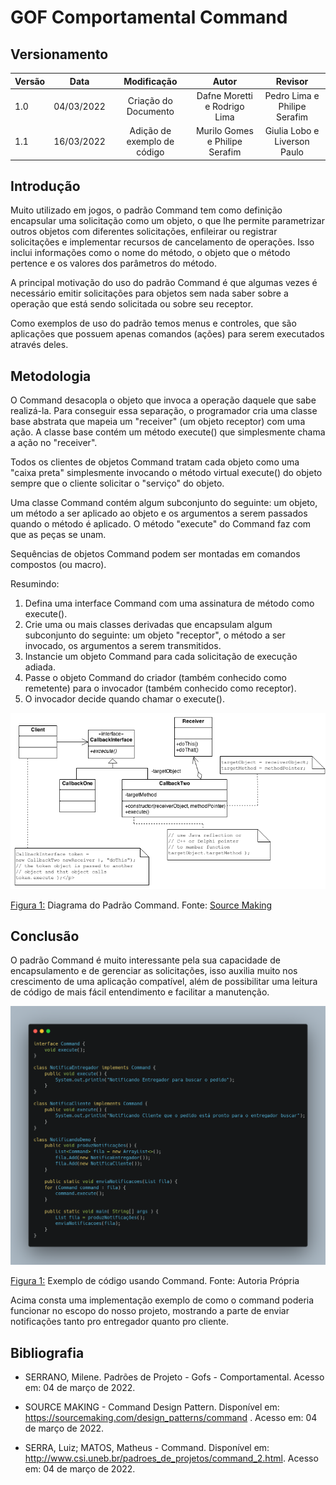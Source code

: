 # GOF Comportamental Command

## Versionamento

| Versão |    Data    |     Modificação      | Autor | Revisor |
| ------ | :--------: | :------------------: | :---: | :-----: |
| 1.0    | 04/03/2022 | Criação do Documento | Dafne Moretti e Rodrigo Lima   | Pedro Lima e Philipe Serafim |
| 1.1    | 16/03/2022 | Adição de exemplo de código | Murilo Gomes e Philipe Serafim | Giulia Lobo e Liverson Paulo |

<!-- NÃO ESQUECER DE ADICIONAR AO "/_sidebar.md" -->

## Introdução
Muito utilizado em jogos, o padrão Command tem como definição encapsular uma solicitação como um objeto, o que lhe permite parametrizar outros objetos com diferentes solicitações, enfileirar ou registrar solicitações e implementar recursos de cancelamento de operações. Isso inclui informações como o nome do método, o objeto que o método pertence e os valores dos parâmetros do método.

A principal motivação do uso do padrão Command é que algumas vezes é necessário emitir solicitações para objetos sem nada saber sobre a operação que está sendo solicitada ou sobre seu receptor.

Como exemplos de uso do padrão temos menus e controles, que são aplicações que possuem apenas comandos (ações) para serem executados através deles.

## Metodologia
O Command desacopla o objeto que invoca a operação daquele que sabe realizá-la. Para conseguir essa separação, o programador cria uma classe base abstrata que mapeia um "receiver" (um objeto receptor) com uma ação. A classe base contém um método execute() que simplesmente chama a ação no "receiver".

Todos os clientes de objetos Command tratam cada objeto como uma "caixa preta" simplesmente invocando o método virtual execute() do objeto sempre que o cliente solicitar o "serviço" do objeto.

Uma classe Command contém algum subconjunto do seguinte: um objeto, um método a ser aplicado ao objeto e os argumentos a serem passados ​​quando o método é aplicado. O método "execute" do Command faz com que as peças se unam.

Sequências de objetos Command podem ser montadas em comandos compostos (ou macro).

Resumindo:
1. Defina uma interface Command com uma assinatura de método como execute().
2. Crie uma ou mais classes derivadas que encapsulam algum subconjunto do seguinte: um objeto "receptor", o método a ser invocado, os argumentos a serem transmitidos.
3. Instancie um objeto Command para cada solicitação de execução adiada.
4. Passe o objeto Command do criador (também conhecido como remetente) para o invocador (também conhecido como receptor).
5. O invocador decide quando chamar o execute().

![Diagrama de Gof Comportamental Command](./../../assets/images/gof-comportamental-command.png)
<figcaption><a href="../../assets/images/gof-comportamental-command.png">Figura 1:</a> Diagrama do Padrão Command. Fonte: <a href="https://sourcemaking.com/files/v2/content/patterns/Command.png" > Source Making</a></figcaption>

## Conclusão
O padrão Command é muito interessante pela sua capacidade de encapsulamento e de gerenciar as solicitações, isso auxilia muito nos crescimento de uma aplicação compatível, além de possibilitar uma leitura de código de mais fácil entendimento e facilitar a manutenção.

![Exemplo de Código com Command](../../assets/images/exemploCommand.png)
<figcaption><a href="../assets/images/exemploCommand.png">Figura 1:</a> Exemplo de código usando Command. Fonte: Autoria Própria </figcaption>

Acima consta uma implementação exemplo de como o command poderia funcionar no escopo do nosso projeto, mostrando a parte de enviar notificações tanto pro entregador quanto pro cliente.

## Bibliografia

* SERRANO, Milene. Padrões de Projeto - Gofs - Comportamental. Acesso em: 04 de março de 2022.

* SOURCE MAKING - Command Design Pattern. Disponível em: https://sourcemaking.com/design_patterns/command . Acesso em: 04 de março de 2022.

* SERRA, Luiz; MATOS, Matheus - Command. Disponível em: http://www.csi.uneb.br/padroes_de_projetos/command_2.html. Acesso em: 04 de março de 2022.
